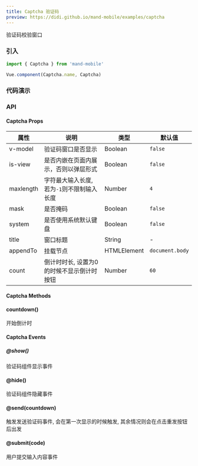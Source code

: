 ```yaml
---
title: Captcha 验证码
preview: https://didi.github.io/mand-mobile/examples/captcha
---
```


验证码校验窗口

### 引入

```javascript
import { Captcha } from 'mand-mobile'

Vue.component(Captcha.name, Captcha)
```

### 代码演示
<!-- DEMO -->

### API

#### Captcha Props
|属性 | 说明 | 类型 | 默认值|
|----|-----|------|------|
|v-model|验证码窗口是否显示|Boolean|`false`|
|is-view|是否内嵌在页面内展示，否则以弹层形式|Boolean|`false`|
|maxlength|字符最大输入长度, 若为`-1`则不限制输入长度|Number|`4`|
|mask|是否掩码|Boolean|`false`|
|system|是否使用系统默认键盘|Boolean|`false`|
|title|窗口标题|String|-|
|appendTo|挂载节点|HTMLElement|`document.body`|
|count|倒计时时长, 设置为0的时候不显示倒计时按钮|Number|`60`|


#### Captcha Methods

#### countdown()
开始倒计时

#### Captcha Events

##### @show()
验证码组件显示事件

#### @hide()
验证码组件隐藏事件

#### @send(countdown)
触发发送验证码事件, 会在第一次显示的时候触发, 其余情况则会在点击重发按钮后出发

#### @submit(code)
用户提交输入内容事件
